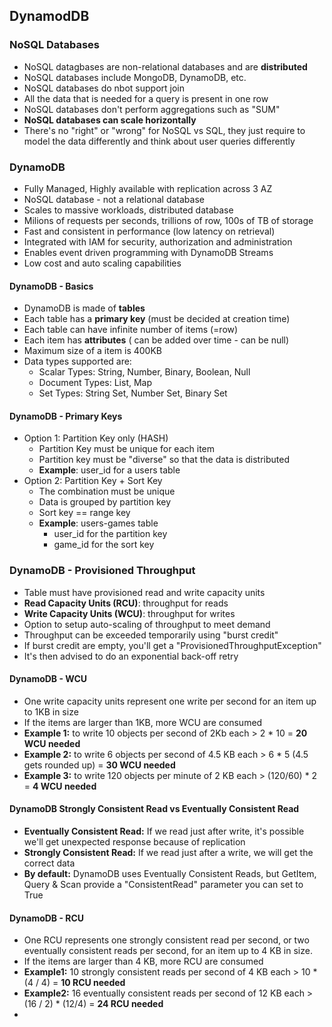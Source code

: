 ## DynamodDB

### NoSQL Databases

* NoSQL datagbases are non-relational databases and are **distributed**
* NoSQL databases include MongoDB, DynamoDB, etc.
* NoSQL databases do nbot support join
* All the data that is needed for a query is present in one row
* NoSQL databases don't perform aggregations such as "SUM"
* **NoSQL databases can scale horizontally**
* There's no "right" or "wrong" for NoSQL vs SQL, they just require to model the data differently and think about user queries differently

### DynamoDB

* Fully Managed, Highly available with replication across 3 AZ
* NoSQL database - not a relational database
* Scales to massive workloads, distributed database
* Milions of requests per seconds, trillions of row, 100s of TB of storage
* Fast and consistent in performance (low latency on retrieval)
* Integrated with IAM for security, authorization and administration
* Enables event driven programming with DynamoDB Streams
* Low cost and auto scaling capabilities

#### DynamoDB - Basics

* DynamoDB is made of **tables**
* Each table has a **primary key** (must be decided at creation time)
* Each table can have infinite number of items (=row)
* Each item has **attributes** ( can be added over time - can be null)
* Maximum size of a item is 400KB
* Data types supported are:
  * Scalar Types: String, Number, Binary, Boolean, Null
  * Document Types: List, Map
  * Set Types: String Set, Number Set, Binary Set

#### DynamoDB - Primary Keys

* Option 1: Partition Key only (HASH)
  * Partition Key must be unique for each item
  * Partition key must be "diverse" so that the data is distributed
  * **Example**: user_id for a users table
* Option 2: Partition Key + Sort Key
  * The combination must be unique
  * Data is grouped by partition key
  * Sort key == range key
  * **Example**: users-games table
    * user_id for the partition key
    * game_id for the sort key

### DynamoDB - Provisioned Throughput

* Table must have provisioned read and write capacity units
* **Read Capacity Units (RCU)**: throughput for reads
* **Write Capacity Units (WCU)**: throughput for writes
* Option to setup auto-scaling of throughput to meet demand
* Throughput can be exceeded temporarily using "burst credit"
* If burst credit are empty, you'll get a "ProvisionedThroughputException"
* It's then advised to do an exponential back-off retry

#### DynamoDB - WCU

* One write capacity units represent one write per second for an item up to 1KB in size
* If the items are larger than 1KB, more WCU are consumed
* **Example 1:** to write 10 objects per second of 2Kb each > 2 * 10 = **20 WCU needed**
* **Example 2:** to write 6 objects per second of 4.5 KB each > 6 * 5 (4.5 gets rounded up) = **30 WCU needed**
* **Example 3:** to write 120 objects per minute of 2 KB each > (120/60) * 2 = **4 WCU needed**

#### DynamoDB Strongly Consistent Read vs Eventually Consistent Read

* **Eventually Consistent Read:** If we read just after write, it's possible we'll get unexpected response because of replication
* **Strongly Consistent Read:** If we read just after a write, we will get the correct data
* **By default:** DynamoDB uses Eventually Consistent Reads, but GetItem, Query & Scan provide a "ConsistentRead" parameter you can set to True

#### DynamoDB - RCU

* One RCU represents one strongly consistent read per second, or two eventually consistent reads per second, for an item up to 4 KB in size.
* If the items are larger than 4 KB, more RCU are consumed
* **Example1:** 10 strongly consistent reads per second of 4 KB each > 10 * (4 / 4) = **10 RCU needed** 
* **Example2:** 16 eventually consistent reads per second of 12 KB each > (16 / 2) * (12/4) = **24 RCU needed**
* 